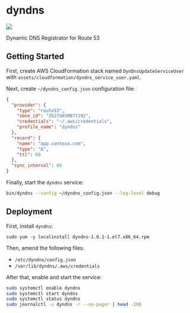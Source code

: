 # dyndns

<a href="https://github.com/greenpau/dyndns/actions/" target="_blank"><img src="https://github.com/greenpau/dyndns/workflows/build/badge.svg?branch=main"></a>

Dynamic DNS Registrator for Route 53

## Getting Started

First, create AWS CloudFormation stack named `DynDnsUpdateServiceUser` with
`assets/cloudformation/dyndns_service_user.yaml`.

Next, create `~/dyndns_config.json` configuration file:

```json
{
  "provider": {
    "type": "route53",
    "zone_id": "Z627GH1M87Y192",
    "credentials": "~/.aws/credentials",
    "profile_name": "dyndns"
  },
  "record": {
    "name": "app.contoso.com",
    "type": "A",
    "ttl": 60
  },
  "sync_interval": 60
}
```

Finally, start the `dyndns` service:

```bash
bin/dyndns --config ~/dyndns_config.json --log-level debug
```

## Deployment

First, install `dyndns`:

```
sudo yum -y localinstall dyndns-1.0.1-1.el7.x86_64.rpm
```

Then, amend the following files:

* `/etc/dyndns/config.json`
* `/var/lib/dyndns/.aws/credentials`

After that, enable and start the service:

```bash
sudo systemctl enable dyndns
sudo systemctl start dyndns
sudo systemctl status dyndns
sudo journalctl -u dyndns -r --no-pager | head -100
```
